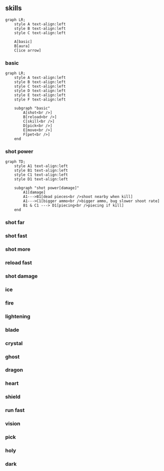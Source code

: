 skills
--------------

```mermaid
graph LR;
    style A text-align:left
    style B text-align:left
    style C text-align:left

    A[basic]
    B[aura]
    C[ice arrow]
```



### basic
```mermaid
graph LR;
    style A text-align:left
    style B text-align:left
    style C text-align:left
    style D text-align:left
    style E text-align:left
    style F text-align:left

    subgraph "basic"
        A[shot<br />]
        B[reload<br />]
        C[skill<br />]
        D[pick<br />]
        E[move<br />]
        F[pet<br />]
    end
```

### shot power
```mermaid
graph TD;
    style A1 text-align:left
    style B1 text-align:left
    style C1 text-align:left
    style D1 text-align:left

    subgraph "shot power[damage]"
        A1[damage]
        A1--->B1[dead pieces<br />shoot nearby when kill]
        A1--->C1[bigger ammo<br />bigger ammo, bug slower shoot rate]
        B1 & C1 ---> D1[piecing<br />piecing if kill]
    end
```
### shot far
### shot fast
### shot more
### reload fast
### shot damage

### ice
### fire
### lightening

### blade
### crystal
### ghost
### dragon

### heart
### shield
### run fast
### vision
### pick

### holy
### dark